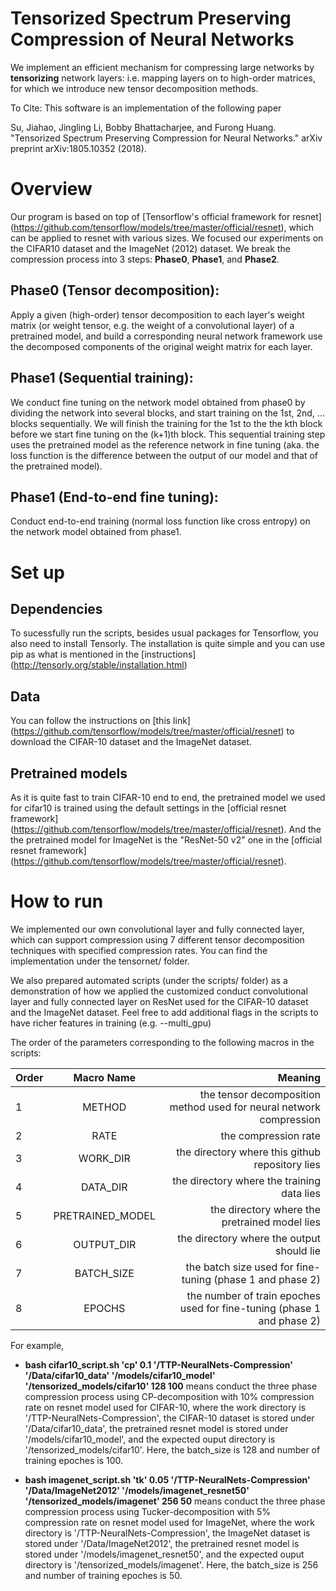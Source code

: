 # Tensorized Spectrum Preserving Compression of Neural Networks
We implement an efficient mechanism for compressing large networks by **tensorizing** network layers: i.e. mapping layers on to high-order matrices, for which we introduce new tensor decomposition methods. 

To Cite: This software is an implementation of the following paper 

Su, Jiahao, Jingling Li, Bobby Bhattacharjee, and Furong Huang. "Tensorized Spectrum Preserving Compression for Neural Networks." arXiv preprint arXiv:1805.10352 (2018).

# Overview
Our program is based on top of [Tensorflow's official framework for resnet] (https://github.com/tensorflow/models/tree/master/official/resnet), which can be applied to resnet with various sizes. We focused our experiments on the CIFAR10 dataset and the ImageNet (2012) dataset. We break the compression process into 3 steps: **Phase0**, **Phase1**, and **Phase2**.

## Phase0 (Tensor decomposition): 
Apply a given (high-order) tensor decomposition to each layer's weight matrix (or weight tensor, e.g. the weight of a convolutional layer) of a pretrained model, and build a corresponding neural network framework use the decomposed components of the original weight matrix for each layer.

## Phase1 (Sequential training):
We conduct fine tuning on the network model obtained from phase0 by dividing the network into several blocks, and start training on the 1st, 2nd, ... blocks sequentially. We will finish the training for the 1st to the the kth block before we start fine tuning on the (k+1)th block. This sequential training step uses the pretrained model as the reference network in fine tuning (aka. the loss function is the difference between the output of our model and that of the pretrained model).

## Phase1 (End-to-end fine tuning):
Conduct end-to-end training (normal loss function like cross entropy) on the network model obtained from phase1.

# Set up
## Dependencies
To sucessfully run the scripts, besides usual packages for Tensorflow, you also need to install Tensorly. The installation is quite simple and you can use pip as what is mentioned in the [instructions] (http://tensorly.org/stable/installation.html)

## Data 
You can follow the instructions on [this link] (https://github.com/tensorflow/models/tree/master/official/resnet) to download the CIFAR-10 dataset and the ImageNet dataset.

## Pretrained models
As it is quite fast to train CIFAR-10 end to end, the pretrained model we used for cifar10 is trained using the default settings in the [official resnet framework] (https://github.com/tensorflow/models/tree/master/official/resnet). And the the pretrained model for ImageNet is the "ResNet-50 v2" one in the [official resnet framework] (https://github.com/tensorflow/models/tree/master/official/resnet).

# How to run
We implemented our own convolutional layer and fully connected layer, which can support compression using 7 different tensor decomposition techniques with specified compression rates. You can find the implementation under the tensornet/ folder.

We also prepared automated scripts (under the scripts/ folder) as a demonstration of how we applied the customized conduct convolutional layer and fully connected layer on ResNet used for the CIFAR-10 dataset and the ImageNet dataset. Feel free to add additional flags in the scripts to have richer features in training (e.g. --multi_gpu)

The order of the parameters corresponding to the following macros in the scripts:

| Order  | Macro Name | Meaning  |
| ---- |:----------:| ------------:|
| 1      | METHOD | the tensor decomposition method used for neural network compression |
| 2      | RATE      |  the compression rate |
| 3      | WORK_DIR  | the directory where this github repository lies |
| 4      | DATA_DIR | the directory where the training data lies |
| 5      | PRETRAINED_MODEL      |  the directory where the pretrained model lies |
| 6      | OUTPUT_DIR  | the directory where the output should lie |
| 7      | BATCH_SIZE      |  the batch size used for fine-tuning (phase 1 and phase 2) |
| 8      | EPOCHS  | the number of train epoches used for fine-tuning (phase 1 and phase 2)|

For example, 
- **bash cifar10_script.sh 'cp' 0.1 '/TTP-NeuralNets-Compression' '/Data/cifar10_data' '/models/cifar10_model' '/tensorized_models/cifar10' 128 100**
means conduct the three phase compression process using CP-decomposition with 10% compression rate on resnet model used for CIFAR-10, where the work directory is '/TTP-NeuralNets-Compression', the CIFAR-10 dataset is stored under '/Data/cifar10_data', the pretrained resnet model is stored under '/models/cifar10_model', and the expected ouput directory is '/tensorized_models/cifar10'. Here, the batch_size is 128 and number of training epoches is 100.

- **bash imagenet_script.sh 'tk' 0.05 '/TTP-NeuralNets-Compression' '/Data/ImageNet2012' '/models/imagenet_resnet50' '/tensorized_models/imagenet' 256 50**
means conduct the three phase compression process using Tucker-decomposition with 5% compression rate on resnet model used for ImageNet, where the work directory is '/TTP-NeuralNets-Compression', the ImageNet dataset is stored under '/Data/ImageNet2012', the pretrained resnet model is stored under '/models/imagenet_resnet50', and the expected ouput directory is '/tensorized_models/imagenet'. Here, the batch_size is 256 and number of training epoches is 50.
